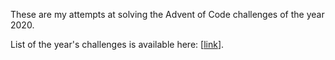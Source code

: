  These are my attempts at solving the Advent of Code challenges of the year 2020.
 
 List of the year's challenges is available here: \[[link](https://adventofcode.com/2020)\].

